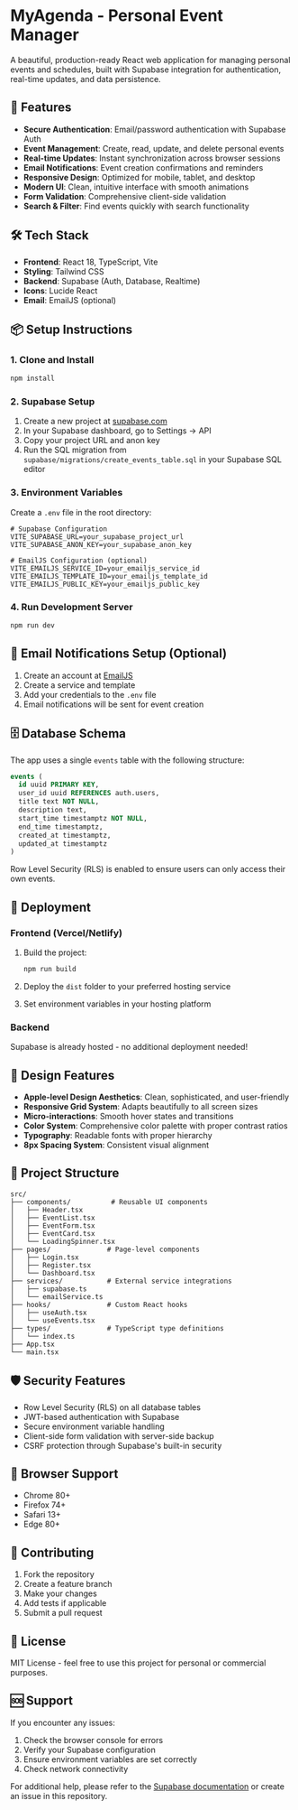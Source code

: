 # MyAgenda - Personal Event Manager

A beautiful, production-ready React web application for managing personal events and schedules, built with Supabase integration for authentication, real-time updates, and data persistence.

## 🚀 Features

- **Secure Authentication**: Email/password authentication with Supabase Auth
- **Event Management**: Create, read, update, and delete personal events
- **Real-time Updates**: Instant synchronization across browser sessions
- **Email Notifications**: Event creation confirmations and reminders
- **Responsive Design**: Optimized for mobile, tablet, and desktop
- **Modern UI**: Clean, intuitive interface with smooth animations
- **Form Validation**: Comprehensive client-side validation
- **Search & Filter**: Find events quickly with search functionality

## 🛠️ Tech Stack

- **Frontend**: React 18, TypeScript, Vite
- **Styling**: Tailwind CSS
- **Backend**: Supabase (Auth, Database, Realtime)
- **Icons**: Lucide React
- **Email**: EmailJS (optional)

## 📦 Setup Instructions

### 1. Clone and Install

```bash
npm install
```

### 2. Supabase Setup

1. Create a new project at [supabase.com](https://supabase.com)
2. In your Supabase dashboard, go to Settings → API
3. Copy your project URL and anon key
4. Run the SQL migration from `supabase/migrations/create_events_table.sql` in your Supabase SQL editor

### 3. Environment Variables

Create a `.env` file in the root directory:

```env
# Supabase Configuration
VITE_SUPABASE_URL=your_supabase_project_url
VITE_SUPABASE_ANON_KEY=your_supabase_anon_key

# EmailJS Configuration (optional)
VITE_EMAILJS_SERVICE_ID=your_emailjs_service_id
VITE_EMAILJS_TEMPLATE_ID=your_emailjs_template_id
VITE_EMAILJS_PUBLIC_KEY=your_emailjs_public_key
```

### 4. Run Development Server

```bash
npm run dev
```

## 📧 Email Notifications Setup (Optional)

1. Create an account at [EmailJS](https://www.emailjs.com/)
2. Create a service and template
3. Add your credentials to the `.env` file
4. Email notifications will be sent for event creation

## 🗄️ Database Schema

The app uses a single `events` table with the following structure:

```sql
events (
  id uuid PRIMARY KEY,
  user_id uuid REFERENCES auth.users,
  title text NOT NULL,
  description text,
  start_time timestamptz NOT NULL,
  end_time timestamptz,
  created_at timestamptz,
  updated_at timestamptz
)
```

Row Level Security (RLS) is enabled to ensure users can only access their own events.

## 🚀 Deployment

### Frontend (Vercel/Netlify)

1. Build the project:
   ```bash
   npm run build
   ```

2. Deploy the `dist` folder to your preferred hosting service

3. Set environment variables in your hosting platform

### Backend

Supabase is already hosted - no additional deployment needed!

## 🎨 Design Features

- **Apple-level Design Aesthetics**: Clean, sophisticated, and user-friendly
- **Responsive Grid System**: Adapts beautifully to all screen sizes
- **Micro-interactions**: Smooth hover states and transitions
- **Color System**: Comprehensive color palette with proper contrast ratios
- **Typography**: Readable fonts with proper hierarchy
- **8px Spacing System**: Consistent visual alignment

## 🔧 Project Structure

```
src/
├── components/          # Reusable UI components
│   ├── Header.tsx
│   ├── EventList.tsx
│   ├── EventForm.tsx
│   ├── EventCard.tsx
│   └── LoadingSpinner.tsx
├── pages/              # Page-level components
│   ├── Login.tsx
│   ├── Register.tsx
│   └── Dashboard.tsx
├── services/           # External service integrations
│   ├── supabase.ts
│   └── emailService.ts
├── hooks/              # Custom React hooks
│   ├── useAuth.tsx
│   └── useEvents.tsx
├── types/              # TypeScript type definitions
│   └── index.ts
├── App.tsx
└── main.tsx
```

## 🛡️ Security Features

- Row Level Security (RLS) on all database tables
- JWT-based authentication with Supabase
- Secure environment variable handling
- Client-side form validation with server-side backup
- CSRF protection through Supabase's built-in security

## 📱 Browser Support

- Chrome 80+
- Firefox 74+
- Safari 13+
- Edge 80+

## 🤝 Contributing

1. Fork the repository
2. Create a feature branch
3. Make your changes
4. Add tests if applicable
5. Submit a pull request

## 📄 License

MIT License - feel free to use this project for personal or commercial purposes.

## 🆘 Support

If you encounter any issues:

1. Check the browser console for errors
2. Verify your Supabase configuration
3. Ensure environment variables are set correctly
4. Check network connectivity

For additional help, please refer to the [Supabase documentation](https://supabase.com/docs) or create an issue in this repository.